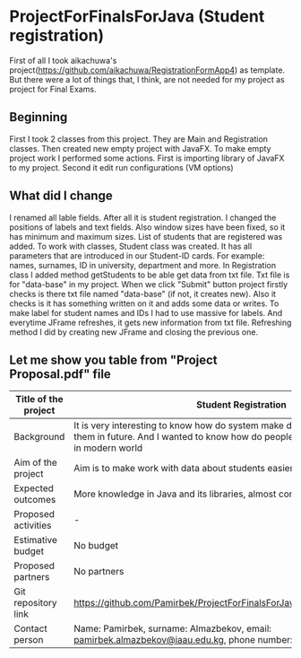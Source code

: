 # ProjectForFinalsForJava (Student registration)
First of all I took aikachuwa's project(https://github.com/aikachuwa/RegistrationFormApp4) as template. But there were a lot of things that, I think, are not needed for my project as project for Final Exams.
## Beginning
First I took 2 classes from this project. They are Main and Registration classes. Then created new empty project with JavaFX. To make empty project work I performed some actions. First is importing library of JavaFX to my project. Second it edit run configurations (VM options)
## What did I change
I renamed all lable fields. After all it is student registration. I changed the positions of labels and text fields. Also window sizes have been fixed, so it has minimum and maximum sizes. List of students that are registered was added. To work with classes, Student class was created. It has all parameters that are introduced in our Student-ID cards. For example: names, surnames, ID in university, department and more. In Registration class I added method getStudents to be able get data from txt file. Txt file is for "data-base" in my project. When we click "Submit" button project firstly checks is there txt file named "data-base" (if not, it creates new). Also it checks is it has something written on it and adds some data or writes. To make label for student names and IDs I had to use massive for labels. And everytime JFrame refreshes, it gets new information from txt file. Refreshing method I did by creating new JFrame and closing the previous one.

## Let me show you table from "Project Proposal.pdf" file

Title of the project | Student Registration
--- | --- 
Background | It is very interesting to know how do system make data bases to work with them in future. And I wanted to know how do people automize some easy stuff in modern world
Aim of the project | Aim is to make work with data about students easier
Expected outcomes | More knowledge in Java and its libraries, almost completed desktop app
Proposed activities | -
Estimative budget | No budget
Proposed partners | No partners
Git repository link | https://github.com/Pamirbek/ProjectForFinalsForJava/blob/master/README.md
Contact person | Name: Pamirbek, surname: Almazbekov, email: pamirbek.almazbekov@iaau.edu.kg, phone number: +996701222002
